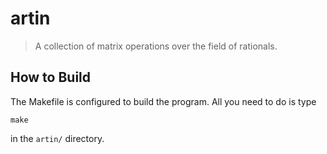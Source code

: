 # artin
> A collection of matrix operations over the field of rationals.

## How to Build
The Makefile is configured to build the program. All you need to do is type
```
make
```
in the `artin/` directory.
